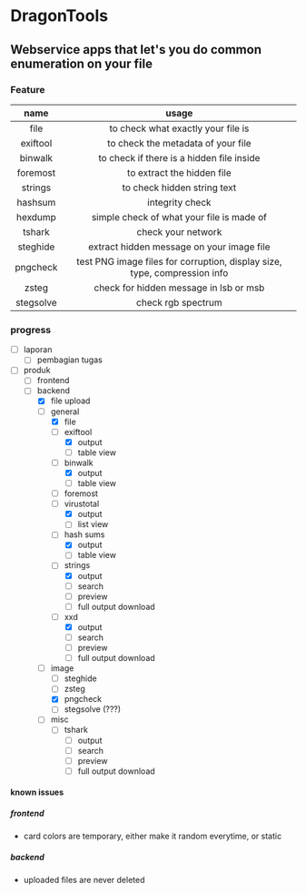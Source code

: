 # DragonTools

## Webservice apps that let's you do common enumeration on your file

### Feature

|name|usage|
|:---:|:---:|
|file|to check what exactly your file is|
|exiftool|to check the metadata of your file|
|binwalk|to check if there is a hidden file inside|
|foremost|to extract the hidden file|
|strings|to check hidden string text|
|hashsum|integrity check|
|hexdump|simple check of what your file is made of|
|tshark|check your network|
|steghide|extract hidden message on your image file|
|pngcheck|test PNG image files for corruption, display size, type, compression info|
|zsteg|check for hidden message in lsb or msb|
|stegsolve|check rgb spectrum|

### progress

- [ ] laporan
    - [ ] pembagian tugas
- [ ] produk
    - [ ] frontend
    - [ ] backend
        - [x] file upload
        - [ ] general
            - [x] file
            - [ ] exiftool
                - [x] output
                - [ ] table view
            - [ ] binwalk
                - [x] output
                - [ ] table view
            - [ ] foremost
            - [ ] virustotal
                - [x] output
                - [ ] list view
            - [ ] hash sums
                - [x] output
                - [ ] table view
            - [ ] strings
                - [x] output
                - [ ] search
                - [ ] preview
                - [ ] full output download
            - [ ] xxd
                - [x] output
                - [ ] search
                - [ ] preview
                - [ ] full output download
        - [ ] image
            - [ ] steghide
            - [ ] zsteg
            - [x] pngcheck
            - [ ] stegsolve (???)
        - [ ] misc
            - [ ] tshark
                - [ ] output
                - [ ] search
                - [ ] preview
                - [ ] full output download

#### known issues

##### frontend
- card colors are temporary, either make it random everytime, or static
##### backend
- uploaded files are never deleted
